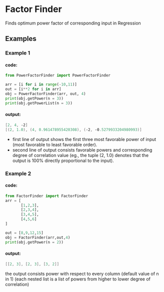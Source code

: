 # Factor Finder
Finds optimum power factor of corresponding input in Regression

## Examples

### Example 1

#### code:

```python
from PowerFactorFinder import PowerFactorFinder

arr = [i for i in range(-10,11)]
out = [i**2 for i in arr]
obj = PowerFactorFinder(arr, out, 4)
print(obj.getPower(n = 3))
print(obj.getPowerList(n = 3))
```

#### output: 

```powershell
[2, 4, -2]
[(2, 1.0), (4, 0.961478955420308), (-2, -0.5279933204980993)]
```

- first line of output shows the first three most favorable power of input (most favorable to least favorable order). 
- second line of output consists favorable powers and corresponding degree of correlation value (eg., the tuple (2, 1.0) denotes that the output is 100% directly proportional to the input).

### Example 2

#### code:

```python
from FactorFinder import FactorFinder
arr = [
       [1,2,3],
       [2,3,4],
       [3,4,5],
       [4,5,6]
]

out = [8,9,12,15]
obj = FactorFinder(arr,out,4)
print(obj.getPower(n = 2))
```

#### output:

```powershell
[[2, 3], [2, 3], [3, 2]]
```

the output consists power with respect to every column (default value of n in 1) (each nested list is a list of powers from higher to lower degree of correlation)
